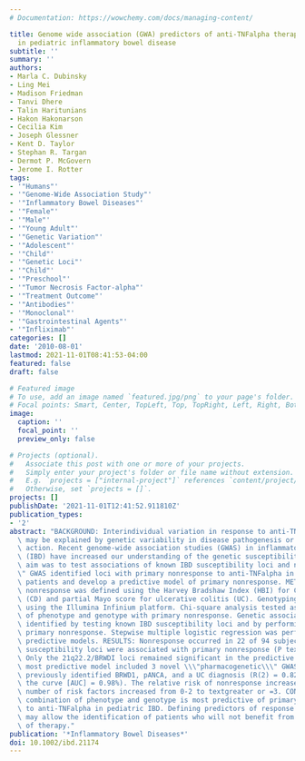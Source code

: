 ```yaml
---
# Documentation: https://wowchemy.com/docs/managing-content/

title: Genome wide association (GWA) predictors of anti-TNFalpha therapeutic responsiveness
  in pediatric inflammatory bowel disease
subtitle: ''
summary: ''
authors:
- Marla C. Dubinsky
- Ling Mei
- Madison Friedman
- Tanvi Dhere
- Talin Haritunians
- Hakon Hakonarson
- Cecilia Kim
- Joseph Glessner
- Kent D. Taylor
- Stephan R. Targan
- Dermot P. McGovern
- Jerome I. Rotter
tags:
- '"Humans"'
- '"Genome-Wide Association Study"'
- '"Inflammatory Bowel Diseases"'
- '"Female"'
- '"Male"'
- '"Young Adult"'
- '"Genetic Variation"'
- '"Adolescent"'
- '"Child"'
- '"Genetic Loci"'
- '"Child"'
- '"Preschool"'
- '"Tumor Necrosis Factor-alpha"'
- '"Treatment Outcome"'
- '"Antibodies"'
- '"Monoclonal"'
- '"Gastrointestinal Agents"'
- '"Infliximab"'
categories: []
date: '2010-08-01'
lastmod: 2021-11-01T08:41:53-04:00
featured: false
draft: false

# Featured image
# To use, add an image named `featured.jpg/png` to your page's folder.
# Focal points: Smart, Center, TopLeft, Top, TopRight, Left, Right, BottomLeft, Bottom, BottomRight.
image:
  caption: ''
  focal_point: ''
  preview_only: false

# Projects (optional).
#   Associate this post with one or more of your projects.
#   Simply enter your project's folder or file name without extension.
#   E.g. `projects = ["internal-project"]` references `content/project/deep-learning/index.md`.
#   Otherwise, set `projects = []`.
projects: []
publishDate: '2021-11-01T12:41:52.911810Z'
publication_types:
- '2'
abstract: "BACKGROUND: Interindividual variation in response to anti-TNFalpha therapy\
  \ may be explained by genetic variability in disease pathogenesis or mechanism of\
  \ action. Recent genome-wide association studies (GWAS) in inflammatory bowel disease\
  \ (IBD) have increased our understanding of the genetic susceptibility to IBD. The\
  \ aim was to test associations of known IBD susceptibility loci and novel \\\"pharmacogenetic\\\
  \" GWAS identified loci with primary nonresponse to anti-TNFalpha in pediatric IBD\
  \ patients and develop a predictive model of primary nonresponse. METHODS: Primary\
  \ nonresponse was defined using the Harvey Bradshaw Index (HBI) for Crohn's disease\
  \ (CD) and partial Mayo score for ulcerative colitis (UC). Genotyping was performed\
  \ using the Illumina Infinium platform. Chi-square analysis tested associations\
  \ of phenotype and genotype with primary nonresponse. Genetic associations were\
  \ identified by testing known IBD susceptibility loci and by performing a GWAS for\
  \ primary nonresponse. Stepwise multiple logistic regression was performed to build\
  \ predictive models. RESULTS: Nonresponse occurred in 22 of 94 subjects. Six known\
  \ susceptibility loci were associated with primary nonresponse (P textless 0.05).\
  \ Only the 21q22.2/BRWDI loci remained significant in the predictive model. The\
  \ most predictive model included 3 novel \\\"pharmacogenetic\\\" GWAS loci, the\
  \ previously identified BRWD1, pANCA, and a UC diagnosis (R(2) = 0.82 and area under\
  \ the curve [AUC] = 0.98%). The relative risk of nonresponse increased 15-fold when\
  \ number of risk factors increased from 0-2 to textgreater or =3. CONCLUSIONS: The\
  \ combination of phenotype and genotype is most predictive of primary nonresponse\
  \ to anti-TNFalpha in pediatric IBD. Defining predictors of response to anti-TNFalpha\
  \ may allow the identification of patients who will not benefit from this class\
  \ of therapy."
publication: '*Inflammatory Bowel Diseases*'
doi: 10.1002/ibd.21174
---
```

